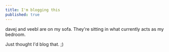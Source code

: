 ```yaml
---
title: I'm blogging this
published: true
---
```


davej and veebl are on my sofa. They're sitting in what currently acts
as my bedroom.

Just thought I'd blog that. ;)
